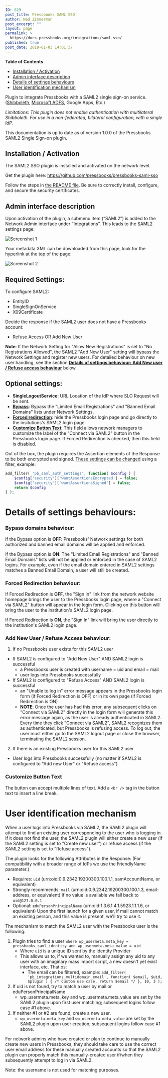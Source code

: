 ```yaml
---
ID: 629
post_title: Pressbooks SAML SSO
author: Ned Zimmerman
post_excerpt: ""
layout: page
permalink: >
  https://docs.pressbooks.org/integrations/saml-sso/
published: true
post_date: 2019-01-03 14:01:37
---
```

**Table of Contents**

*   [Installation / Activation](#installation-activation)
*   [Admin interface description](#admin-interface-description)
*   [Details of settings behaviours](#details-of-settings-behaviours)
*   [User identification mechanism](#user-identification-mechanism)

Plugin to integrate Pressbooks with a SAML2 single sign-on service. ([Shibboleth](https://www.shibboleth.net/), [Microsoft ADFS](https://support.zendesk.com/hc/en-us/articles/203663886-Setting-up-single-sign-on-using-Active-Directory-with-ADFS-and-SAML-Professional-and-Enterprise-), Google Apps, Etc.)

_Limitations: This plugin does not enable authentication with multilateral Shibboleth. For use in a non-federated, bilateral configuration, with a single IdP._

This documentation is up to date as of version 1.0.0 of the Pressbooks SAML2 Single Sign-on plugin.

## Installation / Activation

The SAML2 SSO plugin is installed and activated on the network level.

Get the plugin here: https://github.com/pressbooks/pressbooks-saml-sso

Follow the steps in [the README file](https://github.com/pressbooks/pressbooks-saml-sso/blob/master/README.md). Be sure to correctly install, configure, and secure the security certificates.

## Admin interface description

Upon activation of the plugin, a submenu item (“SAML2”) is added to the Network Admin interface under “Integrations”. This leads to the SAML2 settings page:

![Screenshot 1](https://raw.githubusercontent.com/pressbooks/pressbooks-saml-sso/master/screenshot-1.png)

Your metadata XML can be downloaded from this page, look for the hyperlink at the top of the page:

![Screenshot 2](https://raw.githubusercontent.com/pressbooks/pressbooks-saml-sso/master/screenshot-2.png)

## Required Settings:

To configure SAML2:

*   EntityID
*   SingleSignOnService
*   X09Certificate

Decide the response if the SAML2 user does not have a Pressbooks account:

*   Refuse Access OR Add New User

**Note**: If the Network Setting for "Allow New Registrations" is set to "No Registrations Allowed", the SAML2 "Add New User" setting will bypass the Network Settings and register new users. For detailed behaviour on new user handling, see the section **[Details of settings behaviour: Add New user / Refuse access behaviour](#add-new-user-refuse-access-behaviour)** below.

## Optional settings:

*   **SingleLogoutService**: URL Location of the IdP where SLO Request will be sent.
*   **[Bypass](#bypass-domains-behaviour)**: Bypass the "Limited Email Registrations" and "Banned Email Domains" lists under Network Settings.
*   **[Forced redirection](#forced-redirection-behaviour)**: hide the Pressbooks login page and go directly to the insitutions's SAML2 login page.
*   [**Customize Button Text**:](#customize-button-text) This field allows network managers to customize the label of the "Connect via SAML2" button in the Pressbooks login page. If Forced Redirection is checked, then this field is disabled.

Out of the box, the plugin requires the Assertion elements of the Response to be both encrypted and signed.
[These settings can be changed]((https://github.com/onelogin/php-saml/#settings)) using a filter, example:

```php
add_filter( 'pb_saml_auth_settings', function( $config ) {
	$config['security']['wantAssertionsEncrypted'] = false;
	$config['security']['wantAssertionsSigned'] = false;
	return $config		
} ); 
``` 

# Details of settings behaviours:

### **Bypass domains behaviour:**

If the Bypass option is **OFF**: Pressbooks' Network settings for both authorized and banned email domains will be applied and enforced.

If the Bypass option is **ON**: The "Limited Email Registrations" and "Banned Email Domains" lists will not be applied or enforced in the case of SAML2 logins. For example, even if the email domain entered in SAML2 settings matches a Banned Email Domain, a user will still be created.

### **Forced Redirection behaviour:**

If Forced Redirection is **OFF**, the "Sign In" link from the network website homepage brings the user to the Pressbooks login page, where a "Connect via SAML2" button will appear in the login form. Clicking on this button will bring the user to the institution's SAML2 login page.

If Forced Redirection is **ON**, the "Sign In" link will bring the user directly to the institution's SAML2 login page.

### **Add New User / Refuse Access behaviour:**

1. If no Pressbooks user exists for this SAML2 user
  * If SAML2 is configured to "Add New User" AND SAML2 login is successful       
    * a Pressbooks user is created with username = uid and email = mail
    * user logs into Pressbooks successfully
  * If SAML2 is configured to "Refuse Access" AND SAML2 login is successful
    * an "Unable to log in" error message appears in the Pressbooks login form (if Forced Redirection is OFF) or in its own page (if Forced Redirection is ON)
    * **NOTE**: Once the user has had this error, any subsequent clicks on "Connect via SAML2" directly in the login form will generate this error message again, as the user is already authenticated in SAML2. Every time they click "Connect via SAML2", SAML2 recognizes them as authenticated, but Pressbooks is refusing access. To log out, the user must either go to the SAML2 logout page or close the browser, terminating the SAML2 session.
2. If there is an existing Pressbooks user for this SAML2 user
  * User logs into Pressbooks successfully (no matter if SAML2 is configured to "Add new User" or "Refuse access")   

### Customize Button Text

The button can accept multiple lines of text. Add a `<br />` tag in the button text to insert a line break.

# User identification mechanism

When a user logs into Pressbooks via SAML2, the SAML2 plugin will attempt to find an existing user corresponding to the user who is logging in. If it does not find the user, the SAML2 plugin will either create a new user (if the SAML2 setting is set to "Create new user") or refuse access (if the SAML2 setting is set to "Refuse access").

The plugin looks for the following Attributes in the Response: (For compatibility with a broader range of IdPs we use the FriendlyName parameter.)

+ Requires: `uid` (urn:oid:0.9.2342.19200300.100.1.1, samAccountName, or equivalent)
+ Strongly recommends: `mail` (urn:oid:0.9.2342.19200300.100.1.3, email-address, or equivalent) If no value is available we fall back to `uid@127.0.0.1`
+ Optional: `eduPersonPrincipalName` (urn:oid:1.3.6.1.4.1.5923.1.1.1.6, or equivalent) Upon the first launch for a given user, if mail cannot match an existing person, and this value is present, we'll try to use it.

The mechanism to match the SAML2 user with the Pressbooks user is the following:

1.  Plugin tries to find a user `where wp_usermeta.meta_key = pressbooks_saml_identity and wp_usermeta.meta_value = uid`
      * Where `uid` is a unique ID sent by the Identity Provider
      * This allows us to, if we wanted to, manually assign any uid to any user with an imaginary mass import script, a new doesn't yet exist interface, etc. That os:
        * The email can be filtered, example: `add_filter( 'pb_integrations_multidomain_email', function( $email, $uid, $plugin ) { /* Custom use case, return $email */ }, 10, 3 );`
2.  If uid is not found, try to match a user by mail or eduPersonPrincipalName
      * wp_usermeta.meta_key and wp_usermeta.meta_value are set by the SAML2 plugin upon first user matching; subsequent logins follow case #1 above.
3.  If neither #1 or #2 are found, create a new user.
      * `wp_usermeta.meta_key` and `wp_usermeta.meta_value` are set by the SAML2 plugin upon user creation; subsequent logins follow case #1 above.

For network admins who have created or plan to continue to manually create new users in Pressbooks, they should take care to use the correct user email address for these manually created accounts so that the SAML2 plugin can properly match this manually-created user if/when they subsequently attempt to log in via SAML2.

Note: the username is not used for matching purposes.